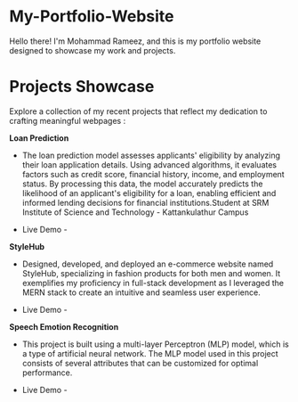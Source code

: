 # My-Portfolio-Website
Hello there! I'm Mohammad Rameez, and this is my portfolio website designed to showcase my work and projects.

# Projects Showcase
Explore a collection of my recent projects that reflect my dedication to crafting meaningful webpages :

**Loan Prediction** 
+ The loan prediction model assesses applicants' eligibility by analyzing their loan application details. Using advanced algorithms, it evaluates factors such as credit score, financial history, income, and employment status. By processing this data, the model accurately predicts the likelihood of an applicant's eligibility for a loan, enabling efficient and informed lending decisions for financial institutions.Student at SRM Institute of Science and Technology - Kattankulathur Campus

+ Live Demo -  

**StyleHub** 
+ Designed, developed, and deployed an e-commerce website named StyleHub, specializing in fashion products for both men and women. It exemplifies my proficiency in full-stack development as I leveraged the MERN stack to create an intuitive and seamless user experience.

+ Live Demo - 


**Speech Emotion Recognition** 
+ This project is built using a multi-layer Perceptron (MLP) model, which is a type of artificial neural network. The MLP model used in this project consists of several attributes that can be customized for optimal performance.

+ Live Demo - 

